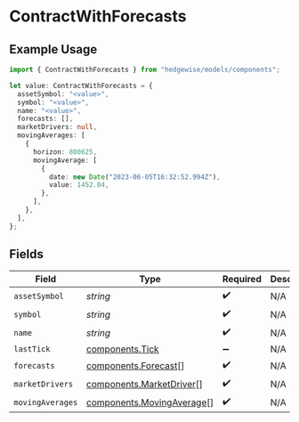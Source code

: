 # ContractWithForecasts

## Example Usage

```typescript
import { ContractWithForecasts } from "hedgewise/models/components";

let value: ContractWithForecasts = {
  assetSymbol: "<value>",
  symbol: "<value>",
  name: "<value>",
  forecasts: [],
  marketDrivers: null,
  movingAverages: [
    {
      horizon: 800625,
      movingAverage: [
        {
          date: new Date("2023-06-05T16:32:52.994Z"),
          value: 1452.04,
        },
      ],
    },
  ],
};
```

## Fields

| Field                                                                  | Type                                                                   | Required                                                               | Description                                                            |
| ---------------------------------------------------------------------- | ---------------------------------------------------------------------- | ---------------------------------------------------------------------- | ---------------------------------------------------------------------- |
| `assetSymbol`                                                          | *string*                                                               | :heavy_check_mark:                                                     | N/A                                                                    |
| `symbol`                                                               | *string*                                                               | :heavy_check_mark:                                                     | N/A                                                                    |
| `name`                                                                 | *string*                                                               | :heavy_check_mark:                                                     | N/A                                                                    |
| `lastTick`                                                             | [components.Tick](../../models/components/tick.md)                     | :heavy_minus_sign:                                                     | N/A                                                                    |
| `forecasts`                                                            | [components.Forecast](../../models/components/forecast.md)[]           | :heavy_check_mark:                                                     | N/A                                                                    |
| `marketDrivers`                                                        | [components.MarketDriver](../../models/components/marketdriver.md)[]   | :heavy_check_mark:                                                     | N/A                                                                    |
| `movingAverages`                                                       | [components.MovingAverage](../../models/components/movingaverage.md)[] | :heavy_check_mark:                                                     | N/A                                                                    |